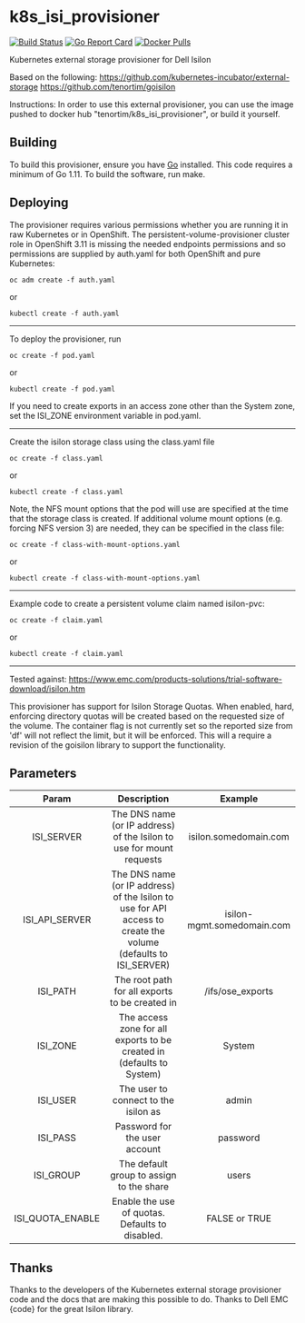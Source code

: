 # k8s_isi_provisioner

[![Build Status](https://travis-ci.org/tenortim/k8s_isi_provisioner.svg?branch=master)](https://travis-ci.org/tenortim/k8s_isi_provisioner.svg?branch=master)
[![Go Report Card](https://goreportcard.com/badge/github.com/tenortim/k8s_isi_provisioner)](https://goreportcard.com/report/github.com/tenortim/k8s_isi_provisioner)
[![Docker Pulls](https://img.shields.io/docker/pulls/tenortim/k8s_isi_provisioner.svg)](https://hub.docker.com/r/tenortim/k8s_isi_provisioner/)

Kubernetes external storage provisioner for Dell Isilon

Based on the following:
<https://github.com/kubernetes-incubator/external-storage>
<https://github.com/tenortim/goisilon>

Instructions:
In order to use this external provisioner, you can use the image pushed to docker hub "tenortim/k8s\_isi\_provisioner", or build it yourself.

## Building

To build this provisioner, ensure you have [Go](https://golang.org/dl/) installed.
This code requires a minimum of Go 1.11.
To build the software, run make.

## Deploying

The provisioner requires various permissions whether you are running it in raw Kubernetes or in OpenShift.
The persistent-volume-provisioner cluster role in OpenShift 3.11 is missing the needed endpoints permissions and so permissions are supplied by auth.yaml for both OpenShift and pure Kubernetes:

`oc adm create -f auth.yaml`

or

`kubectl create -f auth.yaml`

___
To deploy the provisioner, run

`oc create -f pod.yaml`

or

`kubectl create -f pod.yaml`

If you need to create exports in an access zone other than the System zone, set the ISI\_ZONE environment variable in pod.yaml.

___
Create the isilon storage class using the class.yaml file

`oc create -f class.yaml`

or

`kubectl create -f class.yaml`

Note, the NFS mount options that the pod will use are specified at the time that the storage class is created.
If additional volume mount options (e.g. forcing NFS version 3) are needed, they
can be specified in the class file:

`oc create -f class-with-mount-options.yaml`

or

`kubectl create -f class-with-mount-options.yaml`

___
Example code to create a persistent volume claim named isilon-pvc:

`oc create -f claim.yaml`

or

`kubectl create -f claim.yaml`

___
Tested against:
<https://www.emc.com/products-solutions/trial-software-download/isilon.htm>

This provisioner has support for Isilon Storage Quotas. When enabled, hard, enforcing directory
quotas will be created based on the requested size of the volume. The container flag is not
currently set so the reported size from 'df' will not reflect the limit, but it will be enforced.
This will a require a revision of the goisilon library to support the functionality.

## Parameters

**Param**|**Description**|**Example**
:-----:|:-----:|:-----:
ISI\_SERVER|The DNS name (or IP address) of the Isilon to use for mount requests| isilon.somedomain.com
ISI\_API\_SERVER|The DNS name (or IP address) of the Isilon to use for API access to create the volume (defaults to ISI\_SERVER)| isilon-mgmt.somedomain.com
ISI\_PATH|The root path for all exports to be created in| \/ifs\/ose\_exports
ISI\_ZONE|The access zone for all exports to be created in (defaults to System)|System
ISI\_USER|The user to connect to the isilon as|admin
ISI\_PASS|Password for the user account|password
ISI\_GROUP|The default group to assign to the share|users
ISI\_QUOTA\_ENABLE|Enable the use of quotas.  Defaults to disabled. | FALSE or TRUE

## Thanks

Thanks to the developers of the Kubernetes external storage provisioner code and the docs that are making this possible to do.
Thanks to Dell EMC {code} for the great Isilon library.
